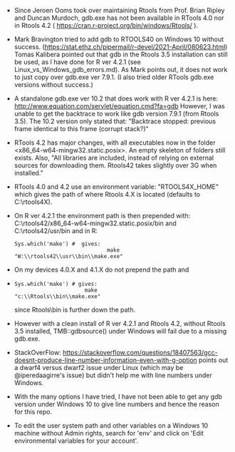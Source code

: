 
- Since Jeroen Ooms took over maintaining Rtools from Prof. Brian Ripley and Duncan Murdoch, gdb.exe has not been available in 
    RTools 4.0 nor in Rtools 4.2 ( https://cran.r-project.org/bin/windows/Rtools/ ). 
    
- Mark Bravington tried to add gdb to RTOOLS40 on Windows 10 without success. (https://stat.ethz.ch/pipermail/r-devel/2021-April/080623.html)
       Tomas Kalibera pointed out that gdb in the Rtools 3.5 installation can still be used, as I have done for R ver 4.2.1 (see Linux_vs_Windows_gdb_errors.md). 
       As Mark points out, it does not work to just copy over gdb.exe ver 7.9.1. (I also tried older RTools gdb.exe versions without success.)
    
- A standalone gdb.exe ver 10.2 that does work with R ver 4.2.1 is here: http://www.equation.com/servlet/equation.cmd?fa=gdb
    However, I was unable to get the backtrace to work like gdb version 7.9.1 (from Rtools 3.5). The 10.2 version only stated that:
    "Backtrace stopped: previous frame identical to this frame (corrupt stack?)"
    
- RTools 4.2 has major changes, with all executables now in the folder <x86_64-w64-mingw32.static.posix>. An empty skeleton
      of folders still exists. Also, "All libraries are included, instead of relying on external sources for downloading them. 
      Rtools42 takes slightly over 3G when installed."
      
- RTools 4.0 and 4.2 use an environment variable: "RTOOLS4X_HOME" which gives the path of where Rtools 4.X is located (defaults to C:\rtools4X).
 
- On R ver 4.2.1 the environment path is then prepended with: C:\rtools42/x86_64-w64-mingw32.static.posix/bin and C:\rtools42/usr/bin 
   and in R:
   
      Sys.which('make') #  gives:
                                   make 
      "W:\\rtools42\\usr\\bin\\make.exe" 
   
- On my devices 4.0.X and 4.1.X do not prepend the path and 
-    
      Sys.which('make') # gives:
                            make 
      "c:\\Rtools\\bin\\make.exe" 
   
  since Rtools\bin is further down the path.
  
- However with a clean install of R ver 4.2.1 and Rtools 4.2, without Rtools 3.5 installed, TMB::gdbsource() under Windows
    will fail due to a missing gdb.exe.
    
- StackOverFlow: https://stackoverflow.com/questions/18407563/gcc-doesnt-produce-line-number-information-even-with-g-option
   points out a dwarf4 versus dwarf2 issue under Linux (which may be @iperedaagirre's issue) but didn't help me with line numbers under Windows.
   
- With the many options I have tried, I have not been able to get any gdb version under Windows 10 to give line numbers and hence the reason for this repo.     
   
- To edit the user system path and other variables on a Windows 10 machine without Admin rights, search for 'env' and 
       click on 'Edit environmental variables for your account'.
     
